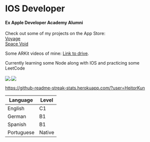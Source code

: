# IOS Developer
#### Ex Apple Developer Academy Alumni

Check out some of my projects on the App Store:  
[Voyage](https://apps.apple.com/ua/app/voyage-plan/id1629997994)  
[Space Void](https://apps.apple.com/ua/app/space-void/id1588378806)  

Some ARKit videos of mine: [Link to drive](https://drive.google.com/drive/folders/1fnXfPsyyKyjCIl4GTnihEdp56Rk8rA1M?usp=share_link). 

Currently learning some Node along with IOS and practicing some LeetCode

<a href="https://github.com/anuraghazra/github-readme-stats">
  <img align="center" src="https://github-readme-stats.vercel.app/api/pin/?username=anuraghazra&repo=github-readme-stats" />
</a>
<a href="https://github.com/anuraghazra/convoychat">
  <img align="center" src="https://github-readme-stats.vercel.app/api/pin/?username=anuraghazra&repo=convoychat" />
</a>

https://github-readme-streak-stats.herokuapp.com/?user=HeitorKun

| Language | Level |
| ------------- | ------------- |
| English | C1 |
| German | B1 |
| Spanish | B1 |
| Portuguese | Native |
